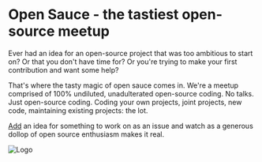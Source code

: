 Open Sauce - the tastiest open-source meetup
========

Ever had an idea for an open-source project that was too ambitious to start on? Or that you don't have time for? Or you're trying to make your first contribution and want some help?

That's where the tasty magic of open sauce comes in. We're a meetup comprised of 100% undiluted, unadulterated open-source coding. No talks. Just open-source coding. Coding your own projects, joint projects, new code, maintaining existing projects: the lot.

[Add](https://github.com/opensauceit/ideas/issues) an idea for something to work on as an issue and watch as a generous dollop of open source enthusiasm makes it real.

![Logo](http://opensauce.it/images/logo.svg)
